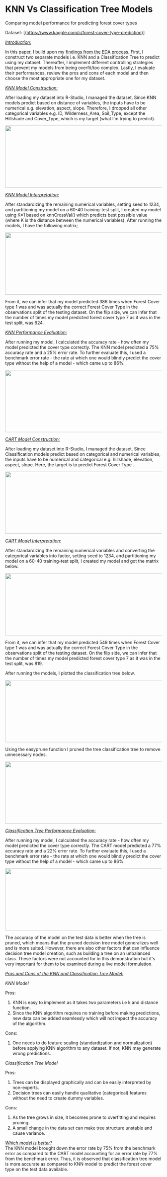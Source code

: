 # KNN Vs Classification Tree Models
Comparing model performance for predicting forest cover types

Dataset: [(https://www.kaggle.com/c/forest-cover-type-prediction)]

<ins>*Introduction:*</ins>

In this paper, I build upon my [findings from the EDA process.](https://github.com/jackfrost68/EDA_of_the_Forest_Cover_Type_Dataset_Using_Tableau.git) First, I construct two separate models i.e. KNN and a Classification Tree to predict using my dataset. Thereafter, I implement different controlling strategies that prevent my models from being overfit/too complex. Lastly, I evaluate their performances, review the pros and cons of each model and then choose the most appropriate one for my dataset.

<ins>*KNN Model Construction:*</ins>

After loading my dataset into R-Studio, I managed the dataset. Since KNN models predict based on distance of variables, the inputs have to be numerical e.g. elevation, aspect, slope. Therefore, I dropped all other categorical variables e.g. ID, Wilderness_Area, Soil_Type, except the Hillshade and Cover_Type, which is my target (what I’m trying to predict).


<p align="center">
  <img width="600" height="200" src="https://github.com/jackfrost68/KNN_Vs_Classification_Tree_Models_using_R/blob/536ff7e503330f7cfa47ea293802bdefd534fe81/KNN%20Variable%20Types.png">
</p>

<ins>*KNN Model Interpretation:*</ins> 

After standardizing the remaining numerical variables, setting seed to 1234, and partitioning my model on a 60-40 training-test split, I created my model using K=1 based on knnCrossVal() which predicts best possible value (where K is the distance between the numerical variables). After running the models, I have the following matrix; 

<p align="center">
  <img width="600" height="200" src="https://github.com/jackfrost68/KNN_Vs_Classification_Tree_Models_using_R/blob/dcac746b6a10f4df83b27f2b74fdc24c26aaaf12/KNN%20Confusion%20Matrix.png">
</p>

From it, we can infer that my model predicted 386 times when Forest Cover type 1 was and was actually the correct Forest Cover Type in the observations split of the testing dataset. On the flip side, we can infer that the number of times my model predicted forest cover type 7 as it was in the test split, was 624. 

<ins>*KNN Performance Evaluation:*</ins> 

After running my model, I calculated the accuracy rate - how often my model predicted the cover type correctly. The KNN model predicted a  75% accuracy rate and a 25% error rate. To further evaluate this, I used a benchmark error rate - the rate at which one would blindly predict the cover type without the help of a model - which came up to 86%. 

<p align="center">
  <img width="600" height="200" src="https://github.com/jackfrost68/KNN_Vs_Classification_Tree_Models_using_R/blob/536ff7e503330f7cfa47ea293802bdefd534fe81/KNN%20Error%20Rates.png">
</p>


<ins>*CART Model Construction:*</ins> 

After loading my dataset into R-Studio, I managed the dataset. Since Classification models predict based on categorical and numerical variables, the inputs have to be numerical and categorical e.g. hillshade, elevation, aspect, slope. Here, the target is to predict Forest Cover Type .

<p align="center">
  <img width="600" height="200" src="https://github.com/jackfrost68/KNN_Vs_Classification_Tree_Models_using_R/blob/dcac746b6a10f4df83b27f2b74fdc24c26aaaf12/Classification%20Tree%20Variable%20Types.png">
</p>

<ins>*CART Model Interpretation:*</ins> 

After standardizing the remaining numerical variables and converting the categorical variables into factor, setting seed to 1234, and partitioning my model on a 60-40 training-test split, I created my model and got the matrix below. 

<p align="center">
  <img width="600" height="200" src="https://github.com/jackfrost68/KNN_Vs_Classification_Tree_Models_using_R/blob/dcac746b6a10f4df83b27f2b74fdc24c26aaaf12/Classification%20Tree%20Confusion%20Matrix.png">
</p>


From it, we can infer that my model predicted 549 times when Forest Cover type 1 was and was actually the correct Forest Cover Type in the observations split of the testing dataset. On the flip side, we can infer that the number of times my model predicted forest cover type 7 as it was in the test split, was 819. 


After running the models, I plotted the classification tree below. 

<p align="center">
  <img width="600" height="200" src="https://github.com/jackfrost68/KNN_Vs_Classification_Tree_Models_using_R/blob/dcac746b6a10f4df83b27f2b74fdc24c26aaaf12/Tree%20Before%20Pruning.png">
</p>

Using the easyprune function I pruned the tree classification tree to remove unnecessary nodes. 

<p align="center">
  <img width="600" height="200" src="https://github.com/jackfrost68/KNN_Vs_Classification_Tree_Models_using_R/blob/dcac746b6a10f4df83b27f2b74fdc24c26aaaf12/Classification%20Tree%20after%20pruning.png">
</p>



<ins>*Classification Tree Performance Evaluation:*</ins> 

After running my model, I calculated the accuracy rate - how often my model predicted the cover type correctly. The CART model predicted a  77% accuracy rate and a 22% error rate. To further evaluate this, I used a benchmark error rate - the rate at which one would blindly predict the cover type without the help of a model - which came up to 86%. 

<p align="center">
  <img width="600" height="200" src="https://github.com/jackfrost68/KNN_Vs_Classification_Tree_Models_using_R/blob/dcac746b6a10f4df83b27f2b74fdc24c26aaaf12/Classification%20Tree%20Error%20Rates.png">
</p>

The accuracy of the model on the test data is better when the tree is pruned, which means that the pruned decision tree model generalizes well and is more suited. However, there are also other factors that can influence decision tree model creation, such as building a tree on an unbalanced class. These factors were not accounted for in this demonstration but it's very important for them to be examined during a live model formulation.

<ins>*Pros and Cons of the KNN and Classification Tree Model:*</ins> 

*KNN Model*

Pros:
1. KNN is easy to implement as it takes two parameters i.e k and distance function.
2. Since the KNN algorithm requires no training before making predictions, new data can be added seamlessly which will not impact the accuracy of the algorithm.


Cons:
1. One needs to do feature scaling (standardization and normalization) before applying KNN algorithm to any dataset. If not, KNN may generate wrong predictions.

*Classification Tree Model*

Pros: 
1. Trees can be displayed graphically and can be easily interpreted by non-experts.
2. Decision trees can easily handle qualitative (categorical) features without the need to create dummy variables.


Cons:
1. As the tree grows in size, it becomes prone to overfitting and requires pruning.
2. A small change in the data set can make tree structure unstable and cause variance. 


<ins>*Which model is better?*</ins>  
The KNN model brought down the error rate by 75% from the benchmark error as compared to the CART model accounting for an error rate by 77% from the benchmark error. Thus, it is observed that classification tree model is more accurate as compared to KNN model to predict the forest cover type on the test data available.



